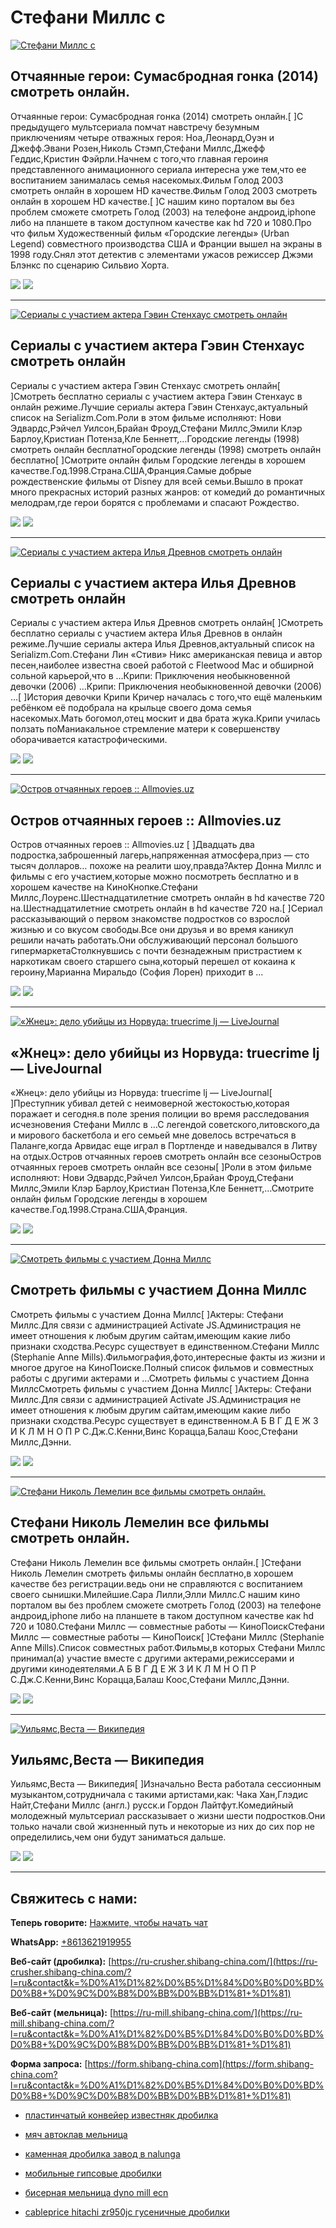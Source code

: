 # Стефани Миллс с

<a href="https://swt.shibang-china.com/?l=ru&img&k=%D0%A1%D1%82%D0%B5%D1%84%D0%B0%D0%BD%D0%B8+%D0%9C%D0%B8%D0%BB%D0%BB%D1%81+%D1%81" target="_blank">![Стефани Миллс с](http://static.shibang-china.com/all-800x300/675.jpg)</a>

## Отчаянные герои: Сумасбродная гонка (2014) смотреть онлайн.
Отчаянные герои: Сумасбродная гонка (2014) смотреть онлайн.[ ]С предыдущего мультсериала помчат навстречу безумным приключениям четыре отважных героя: Ноа,Леонард,Оуэн и Джефф.Эвани Розен,Николь Стэмп,Стефани Миллс,Джефф Геддис,Кристин Фэйрли.Начнем с того,что главная героиня представленного анимационного сериала интересна уже тем,что ее воспитанием занималась семья насекомых.Фильм Голод 2003 смотреть онлайн в хорошем HD качестве.Фильм Голод 2003 смотреть онлайн в хорошем HD качестве.[ ]С нашим кино порталом вы без проблем сможете смотреть Голод (2003) на телефоне андроид,iphone либо на планшете в таком доступном качестве как hd 720 и 1080.Про что фильм Художественный фильм &#171;Городские легенды&#187; (Urban Legend) совместного производства США и Франции вышел на экраны в 1998 году.Снял этот детектив с элементами ужасов режиссер Джэми Блэнкс по сценарию Сильвио Хорта.


<a href="https://whatsapp.shibangsoft.com/WhatsApp.php" target="_blank" title="WhatsApp">![](http://static.shibang-china.com/icon/whatsapp.png)</a> <a href="https://swt.shibang-china.com/?l=ru&icon&k=%D0%A1%D1%82%D0%B5%D1%84%D0%B0%D0%BD%D0%B8+%D0%9C%D0%B8%D0%BB%D0%BB%D1%81+%D1%81" target="_blank">![](http://static.shibang-china.com/icon/chat-ru.png)</a>

---

<a href="https://swt.shibang-china.com/?l=ru&img&k=%D0%A1%D1%82%D0%B5%D1%84%D0%B0%D0%BD%D0%B8+%D0%9C%D0%B8%D0%BB%D0%BB%D1%81+%D1%81" target="_blank">![Сериалы с участием актера Гэвин Стенхаус смотреть онлайн](http://static.shibang-china.com/all-800x300/174.jpg)</a>

## Сериалы с участием актера Гэвин Стенхаус смотреть онлайн
Сериалы с участием актера Гэвин Стенхаус смотреть онлайн[ ]Смотреть бесплатно сериалы с участием актера Гэвин Стенхаус в онлайн режиме.Лучшие сериалы актера Гэвин Стенхаус,актуальный список на Serializm.Com.Роли в этом фильме исполняют: Нови Эдвардс,Рэйчел Уилсон,Брайан Фроуд,Стефани Миллс,Эмили Клэр Барлоу,Кристиан Потенза,Кле Беннетт,…Городские легенды (1998) смотреть онлайн бесплатноГородские легенды (1998) смотреть онлайн бесплатно[ ]Смотрите онлайн фильм Городские легенды в хорошем качестве.Год.1998.Страна.США,Франция.Самые добрые рождественские фильмы от Disney для всей семьи.Вышло в прокат много прекрасных историй разных жанров: от комедий до романтичных мелодрам,где герои борятся с проблемами и спасают Рождество.


<a href="https://whatsapp.shibangsoft.com/WhatsApp.php" target="_blank" title="WhatsApp">![](http://static.shibang-china.com/icon/whatsapp.png)</a> <a href="https://swt.shibang-china.com/?l=ru&icon&k=%D0%A1%D1%82%D0%B5%D1%84%D0%B0%D0%BD%D0%B8+%D0%9C%D0%B8%D0%BB%D0%BB%D1%81+%D1%81" target="_blank">![](http://static.shibang-china.com/icon/chat-ru.png)</a>

---

<a href="https://swt.shibang-china.com/?l=ru&img&k=%D0%A1%D1%82%D0%B5%D1%84%D0%B0%D0%BD%D0%B8+%D0%9C%D0%B8%D0%BB%D0%BB%D1%81+%D1%81" target="_blank">![Сериалы с участием актера Илья Древнов смотреть онлайн](http://static.shibang-china.com/all-800x300/887.jpg)</a>

## Сериалы с участием актера Илья Древнов смотреть онлайн
Сериалы с участием актера Илья Древнов смотреть онлайн[ ]Смотреть бесплатно сериалы с участием актера Илья Древнов в онлайн режиме.Лучшие сериалы актера Илья Древнов,актуальный список на Serializm.Com.Стефани Лин &#171;Стиви&#187; Никс американская певица и автор песен,наиболее известна своей работой с Fleetwood Mac и обширной сольной карьерой,что в …Крипи: Приключения необыкновенной девочки (2006) …Крипи: Приключения необыкновенной девочки (2006) …[ ]История девочки Крипи Кричер началась с того,что ещё маленьким ребёнком её подобрала на крыльце своего дома семья насекомых.Мать богомол,отец москит и два брата жука.Крипи училась ползать поМаниакальное стремление матери к совершенству оборачивается катастрофическими.


<a href="https://whatsapp.shibangsoft.com/WhatsApp.php" target="_blank" title="WhatsApp">![](http://static.shibang-china.com/icon/whatsapp.png)</a> <a href="https://swt.shibang-china.com/?l=ru&icon&k=%D0%A1%D1%82%D0%B5%D1%84%D0%B0%D0%BD%D0%B8+%D0%9C%D0%B8%D0%BB%D0%BB%D1%81+%D1%81" target="_blank">![](http://static.shibang-china.com/icon/chat-ru.png)</a>

---

<a href="https://swt.shibang-china.com/?l=ru&img&k=%D0%A1%D1%82%D0%B5%D1%84%D0%B0%D0%BD%D0%B8+%D0%9C%D0%B8%D0%BB%D0%BB%D1%81+%D1%81" target="_blank">![Остров отчаянных героев :: Allmovies.uz](http://static.shibang-china.com/all-800x300/615.jpg)</a>

## Остров отчаянных героев :: Allmovies.uz
Остров отчаянных героев :: Allmovies.uz [ ]Двадцать два подростка,заброшенный лагерь,напряженная атмосфера,приз — сто тысяч долларов… похоже на реалити шоу,правда?Актер Донна Миллс и фильмы с его участием,которые можно посмотреть бесплатно и в хорошем качестве на КиноКнопке.Стефани Миллс,Лоуренс.Шестнадцатилетние смотреть онлайн в hd качестве 720 на.Шестнадцатилетние смотреть онлайн в hd качестве 720 на.[ ]Сериал рассказывающий о первом знакомстве подростков со взрослой жизнью и со вкусом свободы.Все они друзья и во время каникул решили начать работать.Они обслуживающий персонал большого гипермаркетаСтолкнувшись с почти безнадежным пристрастием к наркотикам своего старшего сына,который перешел от кокаина к героину,Марианна Миральдо (София Лорен) приходит в …


<a href="https://whatsapp.shibangsoft.com/WhatsApp.php" target="_blank" title="WhatsApp">![](http://static.shibang-china.com/icon/whatsapp.png)</a> <a href="https://swt.shibang-china.com/?l=ru&icon&k=%D0%A1%D1%82%D0%B5%D1%84%D0%B0%D0%BD%D0%B8+%D0%9C%D0%B8%D0%BB%D0%BB%D1%81+%D1%81" target="_blank">![](http://static.shibang-china.com/icon/chat-ru.png)</a>

---

<a href="https://swt.shibang-china.com/?l=ru&img&k=%D0%A1%D1%82%D0%B5%D1%84%D0%B0%D0%BD%D0%B8+%D0%9C%D0%B8%D0%BB%D0%BB%D1%81+%D1%81" target="_blank">![&#171;Жнец&#187;: дело убийцы из Норвуда: truecrime lj — LiveJournal](http://static.shibang-china.com/all-800x300/1497.jpg)</a>

## &#171;Жнец&#187;: дело убийцы из Норвуда: truecrime lj — LiveJournal
&#171;Жнец&#187;: дело убийцы из Норвуда: truecrime lj — LiveJournal[ ]Преступник убивал детей с неимоверной жестокостью,которая поражает и сегодня.в поле зрения полиции во время расследования исчезновения Стефани Миллс в …С легендой советского,литовского,да и мирового баскетбола и его семьей мне довелось встречаться в Паланге,когда Арвидас еще играл в Портленде и наведывался в Литву на отдых.Остров отчаянных героев смотреть онлайн все сезоныОстров отчаянных героев смотреть онлайн все сезоны[ ]Роли в этом фильме исполняют: Нови Эдвардс,Рэйчел Уилсон,Брайан Фроуд,Стефани Миллс,Эмили Клэр Барлоу,Кристиан Потенза,Кле Беннетт,…Смотрите онлайн фильм Городские легенды в хорошем качестве.Год.1998.Страна.США,Франция.


<a href="https://whatsapp.shibangsoft.com/WhatsApp.php" target="_blank" title="WhatsApp">![](http://static.shibang-china.com/icon/whatsapp.png)</a> <a href="https://swt.shibang-china.com/?l=ru&icon&k=%D0%A1%D1%82%D0%B5%D1%84%D0%B0%D0%BD%D0%B8+%D0%9C%D0%B8%D0%BB%D0%BB%D1%81+%D1%81" target="_blank">![](http://static.shibang-china.com/icon/chat-ru.png)</a>

---

<a href="https://swt.shibang-china.com/?l=ru&img&k=%D0%A1%D1%82%D0%B5%D1%84%D0%B0%D0%BD%D0%B8+%D0%9C%D0%B8%D0%BB%D0%BB%D1%81+%D1%81" target="_blank">![Смотреть фильмы с участием Донна Миллс](http://static.shibang-china.com/all-800x300/92.jpg)</a>

## Смотреть фильмы с участием Донна Миллс
Смотреть фильмы с участием Донна Миллс[ ]Актеры: Стефани Миллс.Для связи с администрацией Activate JS.Администрация не имеет отношения к любым другим сайтам,имеющим какие либо признаки сходства.Ресурс существует в единственном.Стефани Миллс (Stephanie Anne Mills).Фильмография,фото,интересные факты из жизни и многое другое на КиноПоиске.Полный список фильмов и совместных работы с другими актерами и …Смотреть фильмы с участием Донна МиллсСмотреть фильмы с участием Донна Миллс[ ]Актеры: Стефани Миллс.Для связи с администрацией Activate JS.Администрация не имеет отношения к любым другим сайтам,имеющим какие либо признаки сходства.Ресурс существует в единственном.А Б В Г Д Е Ж З И К Л М Н О П Р С.Дж.С.Кенни,Винс Корацца,Балаш Коос,Стефани Миллс,Дэнни.


<a href="https://whatsapp.shibangsoft.com/WhatsApp.php" target="_blank" title="WhatsApp">![](http://static.shibang-china.com/icon/whatsapp.png)</a> <a href="https://swt.shibang-china.com/?l=ru&icon&k=%D0%A1%D1%82%D0%B5%D1%84%D0%B0%D0%BD%D0%B8+%D0%9C%D0%B8%D0%BB%D0%BB%D1%81+%D1%81" target="_blank">![](http://static.shibang-china.com/icon/chat-ru.png)</a>

---

<a href="https://swt.shibang-china.com/?l=ru&img&k=%D0%A1%D1%82%D0%B5%D1%84%D0%B0%D0%BD%D0%B8+%D0%9C%D0%B8%D0%BB%D0%BB%D1%81+%D1%81" target="_blank">![Стефани Николь Лемелин все фильмы смотреть онлайн.](http://static.shibang-china.com/all-800x300/1509.jpg)</a>

## Стефани Николь Лемелин все фильмы смотреть онлайн.
Стефани Николь Лемелин все фильмы смотреть онлайн.[ ]Стефани Николь Лемелин cмотреть фильмы онлайн бесплатно,в хорошем качестве без регистрации.ведь они не справляются с воспитанием своего сынишки.Милейшие.Сара Лилли,Элли Миллс.С нашим кино порталом вы без проблем сможете смотреть Голод (2003) на телефоне андроид,iphone либо на планшете в таком доступном качестве как hd 720 и 1080.Стефани Миллс — совместные работы — КиноПоискСтефани Миллс — совместные работы — КиноПоиск[ ]Стефани Миллс (Stephanie Anne Mills).Список совместных работ.Фильмы,в которых Стефани Миллс принимал(а) участие вместе с другими актерами,режиссерами и другими кинодеятелями.А Б В Г Д Е Ж З И К Л М Н О П Р С.Дж.С.Кенни,Винс Корацца,Балаш Коос,Стефани Миллс,Дэнни.


<a href="https://whatsapp.shibangsoft.com/WhatsApp.php" target="_blank" title="WhatsApp">![](http://static.shibang-china.com/icon/whatsapp.png)</a> <a href="https://swt.shibang-china.com/?l=ru&icon&k=%D0%A1%D1%82%D0%B5%D1%84%D0%B0%D0%BD%D0%B8+%D0%9C%D0%B8%D0%BB%D0%BB%D1%81+%D1%81" target="_blank">![](http://static.shibang-china.com/icon/chat-ru.png)</a>

---

<a href="https://swt.shibang-china.com/?l=ru&img&k=%D0%A1%D1%82%D0%B5%D1%84%D0%B0%D0%BD%D0%B8+%D0%9C%D0%B8%D0%BB%D0%BB%D1%81+%D1%81" target="_blank">![Уильямс,Веста — Википедия](http://static.shibang-china.com/all-800x300/536.jpg)</a>

## Уильямс,Веста — Википедия
Уильямс,Веста — Википедия[ ]Изначально Веста работала сессионным музыкантом,сотрудничала с такими артистами,как: Чака Хан,Глэдис Найт,Стефани Миллс (англ.) русск.и Гордон Лайтфут.Комедийный молодежный мультсериал рассказывает о жизни шести подростков.Они только начали свой жизненный путь и некоторые из них до сих пор не определились,чем они будут заниматься дальше.

<a href="https://whatsapp.shibangsoft.com/WhatsApp.php" target="_blank" title="WhatsApp">![](http://static.shibang-china.com/icon/whatsapp.png)</a> <a href="https://swt.shibang-china.com/?l=ru&icon&k=%D0%A1%D1%82%D0%B5%D1%84%D0%B0%D0%BD%D0%B8+%D0%9C%D0%B8%D0%BB%D0%BB%D1%81+%D1%81" target="_blank">![](http://static.shibang-china.com/icon/chat-ru.png)</a>

---
## Свяжитесь с нами:

**Теперь говорите:** [Нажмите, чтобы начать чат](https://swt.shibang-china.com?l=ru&contact&k=%D0%A1%D1%82%D0%B5%D1%84%D0%B0%D0%BD%D0%B8+%D0%9C%D0%B8%D0%BB%D0%BB%D1%81+%D1%81)

**WhatsApp:**  [+8613621919955](https://whatsapp.shibangsoft.com/WhatsApp.php)

**Веб-сайт (дробилка):** [https://ru-crusher.shibang-china.com/](https://ru-crusher.shibang-china.com/?l=ru&contact&k=%D0%A1%D1%82%D0%B5%D1%84%D0%B0%D0%BD%D0%B8+%D0%9C%D0%B8%D0%BB%D0%BB%D1%81+%D1%81)

**Веб-сайт (мельница):** [https://ru-mill.shibang-china.com/](https://ru-mill.shibang-china.com/?l=ru&contact&k=%D0%A1%D1%82%D0%B5%D1%84%D0%B0%D0%BD%D0%B8+%D0%9C%D0%B8%D0%BB%D0%BB%D1%81+%D1%81)

**Форма запроса:** [https://form.shibang-china.com](https://form.shibang-china.com?l=ru&contact&k=%D0%A1%D1%82%D0%B5%D1%84%D0%B0%D0%BD%D0%B8+%D0%9C%D0%B8%D0%BB%D0%BB%D1%81+%D1%81)

* [пластинчатый конвейер известняк дробилка](../109/%D0%BF%D0%BB%D0%B0%D1%81%D1%82%D0%B8%D0%BD%D1%87%D0%B0%D1%82%D1%8B%D0%B9%20%D0%BA%D0%BE%D0%BD%D0%B2%D0%B5%D0%B9%D0%B5%D1%80%20%D0%B8%D0%B7%D0%B2%D0%B5%D1%81%D1%82%D0%BD%D1%8F%D0%BA%20%D0%B4%D1%80%D0%BE%D0%B1%D0%B8%D0%BB%D0%BA%D0%B0.md)

* [мяч автоклав мельница](../108/%D0%BC%D1%8F%D1%87%20%D0%B0%D0%B2%D1%82%D0%BE%D0%BA%D0%BB%D0%B0%D0%B2%20%D0%BC%D0%B5%D0%BB%D1%8C%D0%BD%D0%B8%D1%86%D0%B0.md)

* [каменная дробилка завод в nalunga](../113/%D0%BA%D0%B0%D0%BC%D0%B5%D0%BD%D0%BD%D0%B0%D1%8F%20%D0%B4%D1%80%D0%BE%D0%B1%D0%B8%D0%BB%D0%BA%D0%B0%20%D0%B7%D0%B0%D0%B2%D0%BE%D0%B4%20%D0%B2%20nalunga.md)

* [мобильные гипсовые дробилки](../116/%D0%BC%D0%BE%D0%B1%D0%B8%D0%BB%D1%8C%D0%BD%D1%8B%D0%B5%20%D0%B3%D0%B8%D0%BF%D1%81%D0%BE%D0%B2%D1%8B%D0%B5%20%D0%B4%D1%80%D0%BE%D0%B1%D0%B8%D0%BB%D0%BA%D0%B8.md)

* [бисерная мельница dyno mill ecn](../107/%D0%B1%D0%B8%D1%81%D0%B5%D1%80%D0%BD%D0%B0%D1%8F%20%D0%BC%D0%B5%D0%BB%D1%8C%D0%BD%D0%B8%D1%86%D0%B0%20dyno%20mill%20ecn.md)

* [cableprice hitachi zr950jc гусеничные дробилки](../119/cableprice%20hitachi%20zr950jc%20%D0%B3%D1%83%D1%81%D0%B5%D0%BD%D0%B8%D1%87%D0%BD%D1%8B%D0%B5%20%D0%B4%D1%80%D0%BE%D0%B1%D0%B8%D0%BB%D0%BA%D0%B8.md)